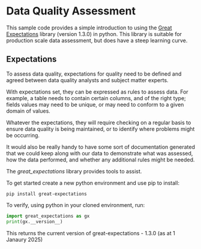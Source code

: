 # Data Quality Assessment

This sample code provides a simple introduction to using the [Great Expectations](https://greatexpectations.io) library (version 1.3.0) in python. This library is suitable for production scale data assessment, but does have a steep learning curve.

## Expectations

To assess data quality, expectations for quality need to be defined and agreed between data quality analysts and subject matter experts. 

With expectations set, they can be expressed as rules to assess data. For example, a table needs to contain certain columns, and of the right type; fields values may need to be unique, or may need to conform to a given domain of values. 

Whatever the expectations, they will require checking on a regular basis to ensure data quality is being maintained, or to identify where problems might be occurring. 

It would also be really handy to have some sort of documentation generated that we could keep along with our data to demonstrate what was assessed, how the data performed, and whether any additional rules might be needed.

The *great_expectations* library provides tools to assist.

To get started create a new python environment and use pip to install:

``` shell
pip install great-expectations
```

To verify, using python in your cloned environment, run:

``` python
import great_expectations as gx
print(gx.__version__)
```
This returns the current version of great-expectations - 1.3.0 (as at 1 Janaury 2025)